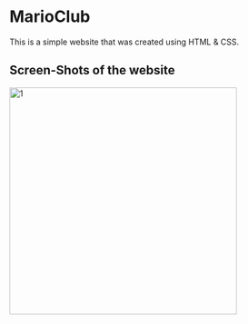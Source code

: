 # MarioClub

This is a simple website that was created using HTML & CSS. 

## Screen-Shots of the website

<img width="400" alt="1" src="https://github.com/Imasha-Senadheera/MarioClub/assets/121493197/4ad5184e-7cc3-4395-9fdf-052cd5a7442a">

